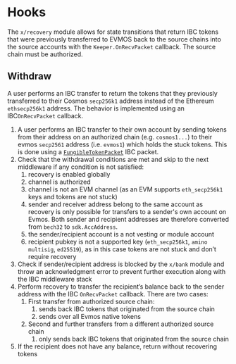 <!--
order: 2
-->

# Hooks

The `x/recovery` module allows for state transitions that return IBC tokens that
were previously transferred to EVMOS back to the source chains into the source
accounts with the `Keeper.OnRecvPacket` callback. The source chain must be
authorized.

## Withdraw

A user performs an IBC transfer to return the tokens that they previously
transferred to their Cosmos `secp256k1` address instead of the Ethereum
`ethsecp256k1` address. The behavior is implemented using an IBC`OnRecvPacket`
callback.

1.  A user performs an IBC transfer to their own account by sending tokens from
    their address on an authorized chain (e.g. `cosmos1...`) to their evmos
    `secp2561` address (i.e. `evmos1`) which holds the stuck tokens. This is done
    using a
    [`FungibleTokenPacket`](https://github.com/cosmos/ibc/blob/master/spec/app/ics-020-fungible-token-transfer/README.md)
    IBC packet.
2.  Check that the withdrawal conditions are met and skip to the next middleware
    if any condition is not satisfied:
    1.  recovery is enabled globally
    2.  channel is authorized
    3.  channel is not an EVM channel (as an EVM supports `eth_secp256k1` keys and
        tokens are not stuck)
    4.  sender and receiver address belong to the same account as recovery is only
        possible for transfers to a sender's own account on Evmos. Both sender and
        recipient addresses are therefore converted from `bech32` to
        `sdk.AccAddress`.
    5.  the sender/recipient account is a not vesting or module account
    6.  recipient pubkey is not a supported key (`eth_secp256k1`,
        `amino multisig`, `ed25519`), as in this case tokens are not stuck and
        don’t require recovery
3.  Check if sender/recipient address is blocked by the `x/bank` module and throw
    an acknowledgment error to prevent further execution along with the IBC
    middleware stack
4.  Perform recovery to transfer the recipient’s balance back to the sender
    address with the IBC `OnRecvPacket` callback. There are two cases:
    1.  First transfer from authorized source chain:
        1.  sends back IBC tokens that originated from the source chain
        2.  sends over all Evmos native tokens
    2.  Second and further transfers from a different authorized source chain
        1.  only sends back IBC tokens that originated from the source chain
5.  If the recipient does not have any balance, return without recovering tokens
